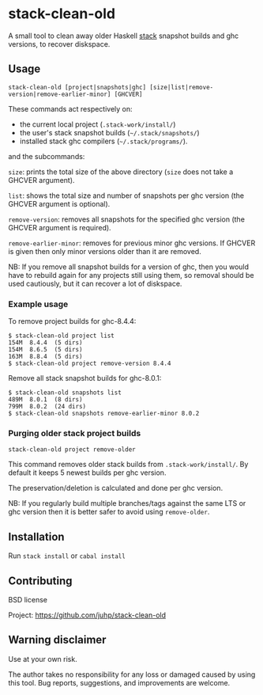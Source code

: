 # stack-clean-old

A small tool to clean away older Haskell [stack](https://docs.haskellstack.org)
snapshot builds and ghc versions, to recover diskspace.

## Usage
```
stack-clean-old [project|snapshots|ghc] [size|list|remove-version|remove-earlier-minor] [GHCVER]
```
These commands act respectively on:

- the current local project (`.stack-work/install/`)
- the user's stack snapshot builds (`~/.stack/snapshots/`)
- installed stack ghc compilers  (`~/.stack/programs/`).

and the subcommands:

`size`:
    prints the total size of the above directory
    (`size` does not take a GHCVER argument).

`list`:
    shows the total size and number of snapshots per ghc version
    (the GHCVER argument is optional).

`remove-version`:
    removes all snapshots for the specified ghc version
    (the GHCVER argument is required).

`remove-earlier-minor`:
    removes for previous minor ghc versions.
    If GHCVER is given then only minor versions older than it are removed.

NB: If you remove all snapshot builds for a version of ghc, then you would have to rebuild again for any projects still using them, so removal should be used cautiously, but it can recover a lot of diskspace.

### Example usage
To remove project builds for ghc-8.4.4:
```
$ stack-clean-old project list
154M  8.4.4  (5 dirs)
154M  8.6.5  (5 dirs)
163M  8.8.4  (5 dirs)
$ stack-clean-old project remove-version 8.4.4
```

Remove all stack snapshot builds for ghc-8.0.1:
```
$ stack-clean-old snapshots list
489M  8.0.1  (8 dirs)
799M  8.0.2  (24 dirs)
$ stack-clean-old snapshots remove-earlier-minor 8.0.2
```

### Purging older stack project builds
```
stack-clean-old project remove-older
```
This command removes older stack builds from `.stack-work/install/`.
By default it keeps 5 newest builds per ghc version.

The preservation/deletion is calculated and done per ghc version.

NB: If you regularly build multiple branches/tags against the same LTS or ghc version then it is better safer to avoid using `remove-older`.

## Installation

Run `stack install` or `cabal install`

## Contributing
BSD license

Project: https://github.com/juhp/stack-clean-old

## Warning disclaimer
Use at your own risk.

The author takes no responsibility for any loss or damaged caused by using
this tool. Bug reports, suggestions, and improvements are welcome.
